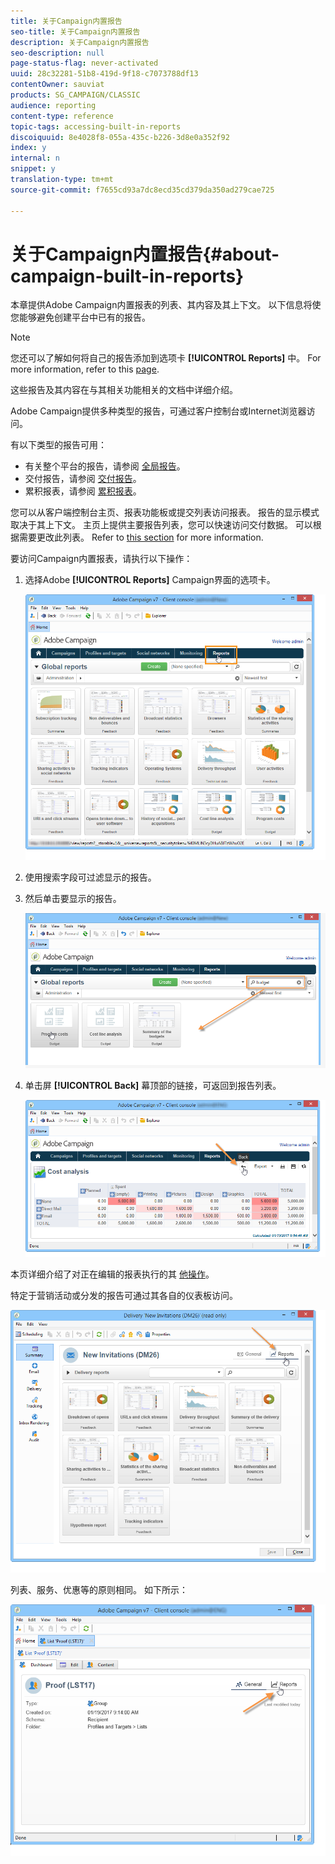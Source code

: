 ```yaml
---
title: 关于Campaign内置报告
seo-title: 关于Campaign内置报告
description: 关于Campaign内置报告
seo-description: null
page-status-flag: never-activated
uuid: 28c32281-51b8-419d-9f18-c7073788df13
contentOwner: sauviat
products: SG_CAMPAIGN/CLASSIC
audience: reporting
content-type: reference
topic-tags: accessing-built-in-reports
discoiquuid: 8e4028f8-055a-435c-b226-3d8e0a352f92
index: y
internal: n
snippet: y
translation-type: tm+mt
source-git-commit: f7655cd93a7dc8ecd35cd379da350ad279cae725

---
```



# 关于Campaign内置报告{#about-campaign-built-in-reports}

本章提供Adobe Campaign内置报表的列表、其内容及其上下文。 以下信息将使您能够避免创建平台中已有的报告。

>[!NOTE]
>
>您还可以了解如何将自己的报告添加到选项卡 **[!UICONTROL Reports]** 中。 For more information, refer to this [page](../../reporting/using/configuring-access-to-the-report.md#defining-the-filtering-options).

这些报告及其内容在与其相关功能相关的文档中详细介绍。

Adobe Campaign提供多种类型的报告，可通过客户控制台或Internet浏览器访问。

有以下类型的报告可用：

* 有关整个平台的报告，请参阅 [全局报告](../../reporting/using/global-reports.md)。
* 交付报告，请参阅 [交付报告](../../reporting/using/delivery-reports.md)。
* 累积报表，请参阅 [累积报表](../../reporting/using/cumulative-reports.md)。

您可以从客户端控制台主页、报表功能板或提交列表访问报表。 报告的显示模式取决于其上下文。 主页上提供主要报告列表，您可以快速访问交付数据。 可以根据需要更改此列表。 Refer to [this section](../../reporting/using/about-reports-creation-in-campaign.md) for more information.

要访问Campaign内置报表，请执行以下操作：

1. 选择Adobe **[!UICONTROL Reports]** Campaign界面的选项卡。

   ![](assets/reporting_access_from_home.png)

1. 使用搜索字段可过滤显示的报告。

1. 然后单击要显示的报告。

   ![](assets/reporting_edit_a_report.png)

1. 单击屏 **[!UICONTROL Back]** 幕顶部的链接，可返回到报告列表。

   ![](assets/reporting_back_button.png)

本页详细介绍了对正在编辑的报表执行的其 [他操作](../../reporting/using/actions-on-reports.md)。

特定于营销活动或分发的报告可通过其各自的仪表板访问。

![](assets/reporting_on_a_delivery.png)

列表、服务、优惠等的原则相同。 如下所示：

![](assets/reporting_on_an_offer.png)